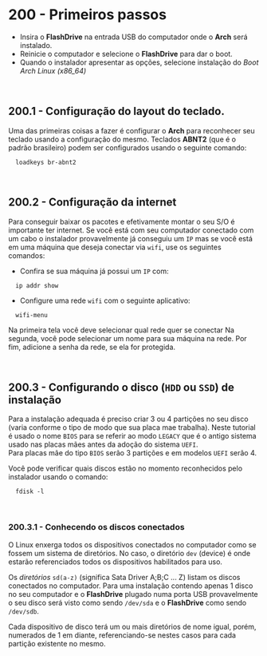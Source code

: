 # 200 - Primeiros passos

- Insira o **FlashDrive** na entrada USB do computador onde o **Arch** será instalado.
- Reinicie o computador e selecione o **FlashDrive** para dar o boot.
- Quando o instalador apresentar as opções, selecione instalação do *Boot Arch Linux (x86_64)*



&nbsp;

## 200.1 - Configuração do layout do teclado.

Uma das primeiras coisas a fazer é configurar o **Arch** para reconhecer seu teclado usando a configuração do mesmo.
Teclados **ABNT2** (que é o padrão brasileiro) podem ser configurados usando o seguinte comando:

``` shell
  loadkeys br-abnt2
```



&nbsp;

## 200.2 - Configuração da internet

Para conseguir baixar os pacotes e efetivamente montar o seu S/O é importante ter internet. Se você está com seu 
computador conectado com um cabo o instalador provavelmente já conseguiu um ``IP`` mas se você está em uma máquina que 
deseja conectar via ``wifi``, use os seguintes comandos:

- Confira se sua máquina já possui um ``IP`` com:
``` shell
  ip addr show
```

- Configure uma rede ``wifi`` com o seguinte aplicativo:
``` shell
  wifi-menu
```
  Na primeira tela você deve selecionar qual rede quer se conectar
  Na segunda, você pode selecionar um nome para sua máquina na rede.
  Por fim, adicione a senha da rede, se ela for protegida.



&nbsp;

## 200.3 - Configurando o disco (``HDD`` ou ``SSD``) de instalação 

Para a instalação adequada é preciso criar 3 ou 4 partições no seu disco (varia conforme o tipo de modo que sua placa 
mae trabalha). Neste tutorial é usado o nome ``BIOS`` para se referir ao modo ``LEGACY`` que é o antigo sistema usado 
nas placas mães antes da adoção do sistema ``UEFI``.  
Para placas mãe do tipo ``BIOS`` serão 3 partições e em modelos ``UEFI`` serão 4.  

Você pode verificar quais discos estão no momento reconhecidos pelo instalador usando o comando:

``` shell
  fdisk -l
```


&nbsp;

### 200.3.1 - Conhecendo os discos conectados

O Linux enxerga todos os dispositivos conectados no computador como se fossem um sistema de diretórios. No caso, o 
diretório ``dev`` (device) é onde estarão referenciados todos os dispositivos habilitados para uso.

Os *diretórios* ``sd(a-z)`` (significa Sata Driver A;B;C ... Z) listam os discos conectados no computador. Para uma 
instalação contendo apenas 1 disco no seu computador e o **FlashDrive** plugado numa porta USB provavelmente o seu 
disco será visto como sendo ``/dev/sda`` e o **FlashDrive** como sendo ``/dev/sdb``.

Cada dispositivo de disco terá um ou mais diretórios de nome igual, porém, numerados de 1 em diante, referenciando-se 
nestes casos para cada partição existente no mesmo.
